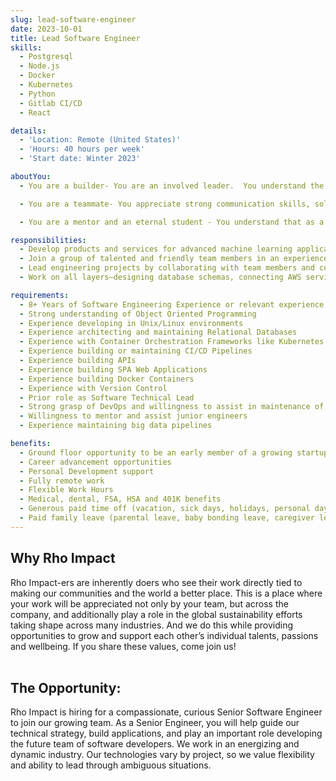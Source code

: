 ```yaml
---
slug: lead-software-engineer
date: 2023-10-01
title: Lead Software Engineer
skills:
  - Postgresql
  - Node.js
  - Docker
  - Kubernetes
  - Python
  - Gitlab CI/CD
  - React

details:
  - 'Location: Remote (United States)'
  - 'Hours: 40 hours per week'
  - 'Start date: Winter 2023'

aboutYou:
  - You are a builder- You are an involved leader.  You understand the importance of interconnected technology applications and services and apply your high standard into creating modern, intentional solutions.

  - You are a teammate- You appreciate strong communication skills, solving problems, and iterating to become better together. You understand that delivering the best solution to the customer requires teamwork.

  - You are a mentor and an eternal student - You understand that as a member of the senior leadership team you are responsible for creating pathways for success. While you support the growth of your team, you never stop learning either. You enjoy experimenting and exploring ideas.  Join us and help create an impactful future!

responsibilities:
  - Develop products and services for advanced machine learning applications in impactful and interesting problem spaces.
  - Join a group of talented and friendly team members in an experienced individual contributor role (mix of architecting / building / mentoring), with potential for future people and project management opportunities.
  - Lead engineering projects by collaborating with team members and customers, facilitating technology architecture decisions, driving forward work streams, and releasing high quality software.
  - Work on all layers—designing database schemas, connecting AWS services, building python services that leverage machine learning libraries, crafting frontend features.

requirements:
  - 8+ Years of Software Engineering Experience or relevant experience
  - Strong understanding of Object Oriented Programming
  - Experience developing in Unix/Linux environments
  - Experience architecting and maintaining Relational Databases
  - Experience with Container Orchestration Frameworks like Kubernetes
  - Experience building or maintaining CI/CD Pipelines
  - Experience building APIs
  - Experience building SPA Web Applications
  - Experience building Docker Containers
  - Experience with Version Control
  - Prior role as Software Technical Lead
  - Strong grasp of DevOps and willingness to assist in maintenance of company infrastructure
  - Willingness to mentor and assist junior engineers
  - Experience maintaining big data pipelines

benefits:
  - Ground floor opportunity to be an early member of a growing startup
  - Career advancement opportunities
  - Personal Development support
  - Fully remote work
  - Flexible Work Hours
  - Medical, dental, FSA, HSA and 401K benefits
  - Generous paid time off (vacation, sick days, holidays, personal days, parental leave)
  - Paid family leave (parental leave, baby bonding leave, caregiver leave)
---
```


<h2 class="mb-4 text-blue-500 h4 font-playfair-display"">Why Rho Impact</h2>
Rho Impact-ers are inherently doers who see their work directly tied to making our communities and the world a better place. This is a place where your work will be appreciated not only by your team, but across the company, and additionally play a role in the global sustainability efforts taking shape across many industries. And we do this while providing opportunities to grow and support each other’s individual talents, passions and wellbeing. If you share these values, come join us!

<br/>
<br/>

<h2 class="mb-4 text-blue-500 h4 font-playfair-display"">The Opportunity:</h2>

Rho Impact is hiring for a compassionate, curious Senior Software Engineer to join our growing team. As a Senior Engineer, you will help guide our technical strategy, build applications, and play an important role developing the future team of software developers. We work in an energizing and dynamic industry. Our technologies vary by project, so we value flexibility and ability to lead through ambiguous situations.
